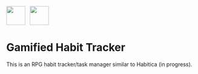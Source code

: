 ---
---
<img src="https://static.djangoproject.com/img/logos/django-logo-negative.svg" height="50px">&nbsp;&nbsp; <img src="https://dev-to-uploads.s3.amazonaws.com/i/1wwdyw5de8avrdkgtz5n.png" height="50px">

# Gamified Habit Tracker
This is an RPG habit tracker/task manager similar to Habitica (in progress). 
